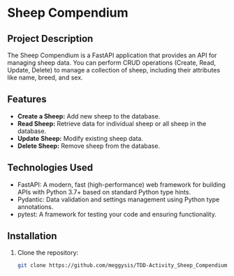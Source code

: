 # Sheep Compendium

## Project Description
The Sheep Compendium is a FastAPI application that provides an API for managing sheep data. You can perform CRUD operations (Create, Read, Update, Delete) to manage a collection of sheep, including their attributes like name, breed, and sex.

## Features
- **Create a Sheep:** Add new sheep to the database.
- **Read Sheep:** Retrieve data for individual sheep or all sheep in the database.
- **Update Sheep:** Modify existing sheep data.
- **Delete Sheep:** Remove sheep from the database.

## Technologies Used
- FastAPI: A modern, fast (high-performance) web framework for building APIs with Python 3.7+ based on standard Python type hints.
- Pydantic: Data validation and settings management using Python type annotations.
- pytest: A framework for testing your code and ensuring functionality.

## Installation

1. Clone the repository:
   ```bash
   git clone https://github.com/meggysis/TDD-Activity_Sheep_Compendium.git
